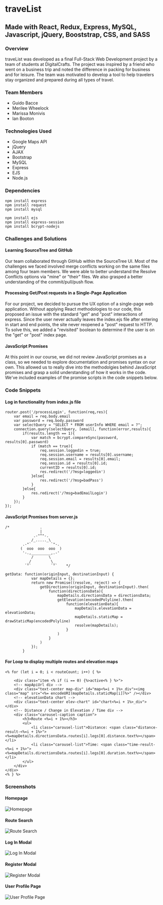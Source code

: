 # traveList
## Made with React, Redux, Express, MySQL, Javascript, jQuery, Booststrap, CSS, and SASS

### Overview
traveList was developed as a final Full-Stack Web Development project by a team of students at DigitalCrafts. The project was inspired by a friend who went on a business trip and noted the difference in packing for business and for leisure. The team was motivated to develop a tool to help travelers stay organized and prepared during all types of travel.

### Team Members
* Guido Bacce
* Merilee Wheelock
* Marissa Monivis
* Ian Booton

### Technologies Used
* Google Maps API
* jQuery
* AJAX
* Bootstrap
* MySQL
* Express
* EJS
* Node.js

### Dependencies
```
npm install express
npm install request
npm install mysql

npm install ejs
npm install express-session
npm install bcrypt-nodejs
```

### Challenges and Solutions
#### Learning SourceTree and GitHub
Our team collaborated through GitHub within the SourceTree UI. Most of the challenges we faced involved merge conflicts working on the same files among four team members. We were able to better understand the Resolve Conflicts options via "mine" or "their" files. We also grasped a better understanding of the commit/pull/push flow.
#### Processing Get/Post requests in a Single-Page Application
For our project, we decided to pursue the UX option of a single-page web application. Without applying React methodologies to our code, this proposed an issue with the standard "get" and "post" interactions of express. Since the user never actually leaves the index.ejs file after entering in start and end points, the site never reopened a "post" request to HTTP. To solve this, we added a "revisited" boolean to determine if the user is on the "get" or "post" index page.
#### JavaScript Promises
At this point in our course, we did not review JavaScript promises as a class, so we needed to explore documentation and promises syntax on our own. This allowed us to really dive into the methodolgies behind JavaScript promises and grasp a solid understanding of how it works in the code. We've included examples of the promise scripts in the code snippets below.

### Code Snippets
#### Log in functionality from index.js file
```
router.post('/processLogin', function(req,res){
    var email = req.body.email
    var password = req.body.password
    var selectQuery = "SELECT * FROM userInfo WHERE email = ?";
    connection.query(selectQuery, [email], function(error,results){
        if(results.length == 1){
            var match = bcrypt.compareSync(password, results[0].password)
            if (match == true){
                req.session.loggedin = true;
                req.session.username = results[0].username;
                req.session.email = results[0].email;
                req.session.id = results[0].id;
                currentID = results[0].id;
                res.redirect('/?msg=loggedin')
            }else{
                res.redirect('/?msg=badPass')
            }
        }else{
            res.redirect('/?msg=badEmailLogin')
        }
    });
});
```
#### JavaScript Promises from server.js
```
/*              .
                |
             .-"^"-.
            /_....._\
        .-"`         `"-.
       (  ooo  ooo  ooo  )
        '-.,_________,.-'
            /       \
          _/         \_
         `"`         `"`    */
         
getData: function(originInput, destinationInput) {
            var mapDetails = {};
            return new Promise((resolve, reject) => {
                getDirections(originInput, destinationInput).then(
                    function(directionsData){
                    	mapDetails.directionsData = directionsData;
                        getElevation(encodedPolyline).then(
		                    function(elevationData){
		                    	mapDetails.elevationData = elevationData;
		                        mapDetails.staticMap = drawStaticMap(encodedPolyline)
		                        resolve(mapDetails);
		                    }                        	
                        )
                    }
                )
        	});
		}
```
#### For Loop to display multiple routes and elevation maps
```
<% for (let i = 0; i < routeCount; i++) { %>

    <div class="item <% if (i == 0) {%>active<% } %>">
    <!-- mapApiUrl div -->
    <div class="text-center map-div" id="map<%=i + 1%>_div"><img class="map" src="<%= encodeURI(mapDetails.staticMap[i])%>" /></div>
    <!-- elevationData chart -->
    <div class="text-center elev-chart" id="chart<%=i + 1%>_div"></div>
    <!-- Distance / Change in Elevation / Time div -->
    <div class="carousel-caption caption">
        <h3>Route <%=i + 1%></h3>
        <ul>
            <li class="carousel-list">Distance: <span class="distance-result-<%=i + 1%>"><%=mapDetails.directionsData.routes[i].legs[0].distance.text%></span></li>
            <li class="carousel-list">Time: <span class="time-result-<%=i + 1%>"><%=mapDetails.directionsData.routes[i].legs[0].duration.text%></span></li>
        </ul>
    </div>
</div>
<% } %>
```

### Screenshots
#### Homepage
![Homepage](/public/images/homepage.png)
#### Route Search
![Route Search](/public/images/route-search.png)
#### Log In Modal
![Log In Modal](/public/images/login-modal.png)
#### Register Modal
![Register Modal](/public/images/register-modal.png)
#### User Profile Page
![User Profile Page](/public/images/profile-page.png)